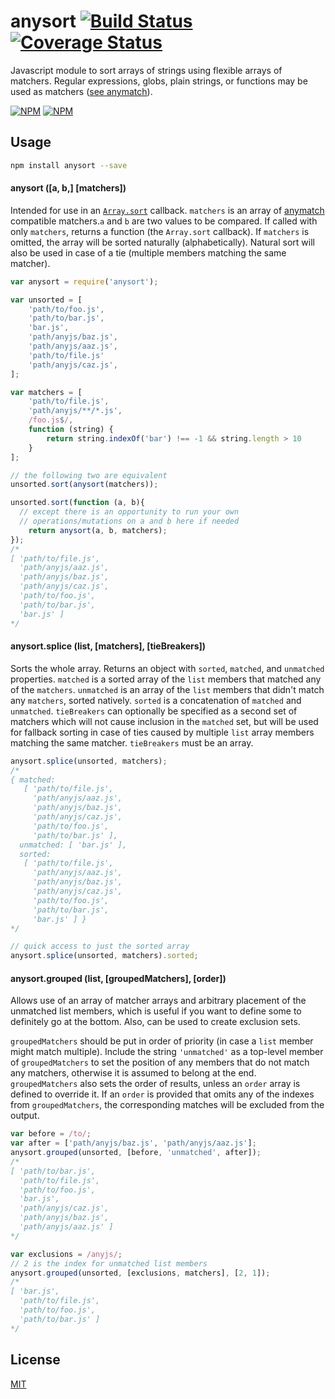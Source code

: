 anysort [![Build Status](https://travis-ci.org/es128/anysort.svg)](https://travis-ci.org/es128/anysort) [![Coverage Status](https://img.shields.io/coveralls/es128/anysort.svg)](https://coveralls.io/r/es128/anysort)
=======
Javascript module to sort arrays of strings using flexible arrays of matchers.
Regular expressions, globs, plain strings, or functions may be used as matchers
([see anymatch](https://github.com/es128/anymatch)).

[![NPM](https://nodei.co/npm/anysort.png?downloads=true&downloadRank=true&stars=true)](https://nodei.co/npm/anysort/)
[![NPM](https://nodei.co/npm-dl/anysort.png?height=3&months=9)](https://nodei.co/npm-dl/anysort/)

Usage
-----
```sh
npm install anysort --save
```

#### anysort ([a, b,] [matchers])
Intended for use in an [`Array.sort`](https://developer.mozilla.org/en-US/docs/Web/JavaScript/Reference/Global_Objects/Array/sort)
callback. `matchers` is an array of [anymatch](https://github.com/es128/anymatch)
compatible matchers.`a` and `b` are two values to be compared. If called with
only `matchers`, returns a function (the `Array.sort` callback). If `matchers`
is omitted, the array will be sorted naturally (alphabetically). Natural sort
will also be used in case of a tie (multiple members matching the same matcher).

```js
var anysort = require('anysort');

var unsorted = [
	'path/to/foo.js',
	'path/to/bar.js',
	'bar.js',
	'path/anyjs/baz.js',
	'path/anyjs/aaz.js',
	'path/to/file.js'
	'path/anyjs/caz.js',
];

var matchers = [
	'path/to/file.js',
	'path/anyjs/**/*.js',
	/foo.js$/,
	function (string) {
		return string.indexOf('bar') !== -1 && string.length > 10
	}
];

// the following two are equivalent
unsorted.sort(anysort(matchers));

unsorted.sort(function (a, b){
  // except there is an opportunity to run your own
  // operations/mutations on a and b here if needed
	return anysort(a, b, matchers);
});
/*
[ 'path/to/file.js',
  'path/anyjs/aaz.js',
  'path/anyjs/baz.js',
  'path/anyjs/caz.js',
  'path/to/foo.js',
  'path/to/bar.js',
  'bar.js' ]
*/
```

#### anysort.splice (list, [matchers], [tieBreakers])
Sorts the whole array. Returns an object with `sorted`, `matched`, and
`unmatched` properties. `matched` is a sorted array of the `list` members that
matched any of the `matchers`. `unmatched` is an array of the `list` members
that didn't match any `matchers`, sorted natively. `sorted` is a concatenation
of `matched` and `unmatched`. `tieBreakers` can optionally be specified as a 
second set of matchers which will not cause inclusion in the `matched` set, but
will be used for fallback sorting in case of ties caused by multiple `list`
array members matching the same matcher. `tieBreakers` must be an array.

```js
anysort.splice(unsorted, matchers);
/*
{ matched:
   [ 'path/to/file.js',
     'path/anyjs/aaz.js',
     'path/anyjs/baz.js',
     'path/anyjs/caz.js',
     'path/to/foo.js',
     'path/to/bar.js' ],
  unmatched: [ 'bar.js' ],
  sorted:
   [ 'path/to/file.js',
     'path/anyjs/aaz.js',
     'path/anyjs/baz.js',
     'path/anyjs/caz.js',
     'path/to/foo.js',
     'path/to/bar.js',
     'bar.js' ] }
*/

// quick access to just the sorted array
anysort.splice(unsorted, matchers).sorted;
```

#### anysort.grouped (list, [groupedMatchers], [order])
Allows use of an array of matcher arrays and arbitrary placement of the
unmatched list members, which is useful if you want to define some to definitely
go at the bottom. Also, can be used to create exclusion sets.

`groupedMatchers` should be put in order of priority (in case a `list` member
might match multiple). Include the string `'unmatched'` as a top-level member of
`groupedMatchers` to set the position of any members that do not match any
matchers, otherwise it is assumed to belong at the end. `groupedMatchers` also
sets the order of results, unless an `order` array is defined to override it. If
an `order` is provided that omits any of the indexes from `groupedMatchers`, the
corresponding matches will be excluded from the output.

```js
var before = /to/;
var after = ['path/anyjs/baz.js', 'path/anyjs/aaz.js'];
anysort.grouped(unsorted, [before, 'unmatched', after]);
/*
[ 'path/to/bar.js',
  'path/to/file.js',
  'path/to/foo.js',
  'bar.js',
  'path/anyjs/caz.js',
  'path/anyjs/baz.js',
  'path/anyjs/aaz.js' ]
*/

var exclusions = /anyjs/;
// 2 is the index for unmatched list members
anysort.grouped(unsorted, [exclusions, matchers], [2, 1]);
/*
[ 'bar.js',
  'path/to/file.js',
  'path/to/foo.js',
  'path/to/bar.js' ]
*/
```


License
-------
[MIT](https://raw.github.com/es128/anysort/master/LICENSE)
